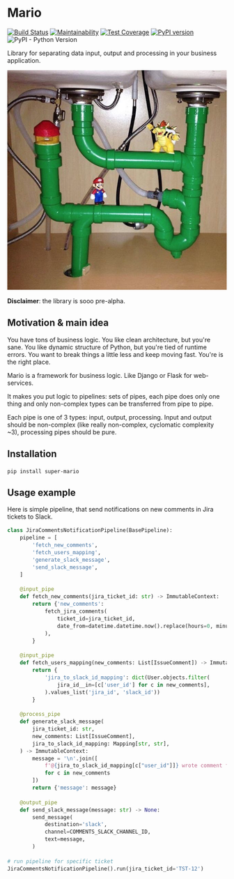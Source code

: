# Mario

[![Build Status](https://travis-ci.org/best-doctor/Mario.svg?branch=master)](https://travis-ci.org/best-doctor/Mario)
[![Maintainability](https://api.codeclimate.com/v1/badges/86b3c0549c660bda7f4f/maintainability)](https://codeclimate.com/github/best-doctor/Mario/maintainability)
[![Test Coverage](https://api.codeclimate.com/v1/badges/86b3c0549c660bda7f4f/test_coverage)](https://codeclimate.com/github/best-doctor/Mario/test_coverage)
[![PyPI version](https://badge.fury.io/py/super-mario.svg)](https://badge.fury.io/py/super-mario)
![PyPI - Python Version](https://img.shields.io/pypi/pyversions/super-mario)

Library for separating data input, output and processing in your business application.

![Mario](https://raw.githubusercontent.com/best-doctor/Mario/master/docs_imgs/mario.png)

**Disclaimer**: the library is sooo pre-alpha.

## Motivation & main idea

You have tons of business logic.
You like clean architecture, but you're sane. 
You like dynamic structure of Python, but you're tied of runtime errors.
You want to break things a little less and keep moving fast.
You're is the right place.

Mario is a framework for business logic.
Like Django or Flask for web-services.

It makes you put logic to pipelines: sets of pipes,
each pipe does only one thing and only non-complex types
can be transferred from pipe to pipe.

Each pipe is one of 3 types: input, output, processing.
Input and output should be non-complex (like really non-complex,
cyclomatic complexity ~3), processing pipes should be pure. 

## Installation

`pip install super-mario`

## Usage example

Here is simple pipeline, that send notifications on new comments in Jira
tickets to Slack. 

```python
class JiraCommentsNotificationPipeline(BasePipeline):
    pipeline = [
        'fetch_new_comments',
        'fetch_users_mapping',
        'generate_slack_message',
        'send_slack_message',
    ]

    @input_pipe
    def fetch_new_comments(jira_ticket_id: str) -> ImmutableContext:
        return {'new_comments':
            fetch_jira_comments(
                ticket_id=jira_ticket_id,
                date_from=datetime.datetime.now().replace(hours=0, minutes=0, seconds=0, milliseconds=0),
            ),
        }

    @input_pipe
    def fetch_users_mapping(new_comments: List[IssueComment]) -> ImmutableContext:
        return {
            'jira_to_slack_id_mapping': dict(User.objects.filter(
                jira_id__in=[c['user_id'] for c in new_comments],
            ).values_list('jira_id', 'slack_id'))
        }

    @process_pipe
    def generate_slack_message(
        jira_ticket_id: str,
        new_comments: List[IssueComment],
        jira_to_slack_id_mapping: Mapping[str, str],
    ) -> ImmutableContext:
        message = '\n'.join([
            f'@{jira_to_slack_id_mapping[c["user_id"]]} wrote comment for {jira_ticket_id}: "{c['text']}"'
            for c in new_comments
        ])
        return {'message': message}

    @output_pipe
    def send_slack_message(message: str) -> None:
        send_message(
            destination='slack',
            channel=COMMENTS_SLACK_CHANNEL_ID,
            text=message,
        )

# run pipeline for specific ticket
JiraCommentsNotificationPipeline().run(jira_ticket_id='TST-12')
``` 
